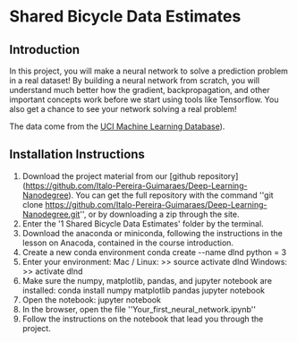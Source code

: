# Shared Bicycle Data Estimates

## Introduction

In this project, you will make a neural network to solve a prediction problem in a real dataset! By building a neural network from scratch, you will understand much better how the gradient, backpropagation, and other important concepts work before we start using tools like Tensorflow. You also get a chance to see your network solving a real problem!

The data come from the [UCI Machine Learning Database](https://archive.ics.uci.edu/ml/datasets/Bike+Sharing+Dataset)). 

## Installation Instructions

1. Download the project material from our [github repository] (https://github.com/Italo-Pereira-Guimaraes/Deep-Learning-Nanodegree). You can get the full repository with the command ''git clone https://github.com/Italo-Pereira-Guimaraes/Deep-Learning-Nanodegree.git'', or by downloading a zip through the site.
1. Enter the '1 Shared Bicycle Data Estimates' folder by the terminal.
1. Download the anaconda or miniconda, following the instructions in the lesson on Anacoda, contained in the course introduction.
1. Create a new conda environment
conda create --name dlnd python = 3
1. Enter your environment:
Mac / Linux: >> source activate dlnd
Windows: >> activate dlnd
1. Make sure the numpy, matplotlib, pandas, and jupyter notebook are installed:
conda install numpy matplotlib pandas jupyter notebook
1. Open the notebook:
jupyter notebook
1. In the browser, open the file ''Your_first_neural_network.ipynb''
1. Follow the instructions on the notebook that lead you through the project.

